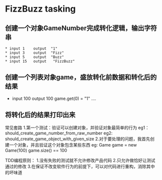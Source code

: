 # FizzBuzz tasking
## 创建一个对象GameNumber完成转化逻辑，输出字符串
    * input 1    output  "1"
    * input 3    output  "Fizz"
    * input 5    output  "Buzz"
    * input 15   output   "FizzBuzz"
    
## 创建一个列表对象game，盛放转化前数据和转化后的结果

   * input 100  output  100   game.get(0) = "1"   ....
   
## 将转化后的结果打印出来 

常见套路
1.第一个测试：验证可以创建对象，并验证对象最简单的行为
eg1： should_create_game_number_from_raw_number
eg2:  should_create_game_object_with_given_size
2.对于要处理的问题，我首先创建一个对象，并且验证这个对象包含某些东西
eg: Game game = new Game(100)   game.size()  ==  100


TDD编程原则：
1.没有失败的测试就不允许修改产品代码
2.只允许做恰好让测试通过的修改
3.在保证不改变软件行为的前提下，可以对代码进行重构，消除其中的坏味道


